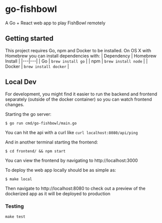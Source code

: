 # go-fishbowl

A Go + React web app to play FishBowl remotely

## Getting started

This project requires Go, npm and Docker to be installed. On OS X with Homebrew you can install dependencies with:
| Dependency | Homebrew Install |
|---|---|
| Go | `brew install go` |
| npm | `brew install node` |
| Docker | `brew install docker` | 


## Local Dev
For development, you might find it easier to run the backend and frontend separately (outside of the docker container) so you can watch frontend changes. 

Starting the go server:
```console
$ go run cmd/go-fishbowl/main.go
```
You can hit the api with a curl like `curl localhost:8080/api/ping`

And in another terminal starting the frontend:
```console
$ cd frontend/ && npm start
```
You can view the frontend by navigating to http://localhost:3000

To deploy the web app locally should be as simple as:
```console
$ make local
```
Then navigate to http://localhost:8080 to check out a preview of the dockerized app as it will be deployed to production

### Testing

``make test``